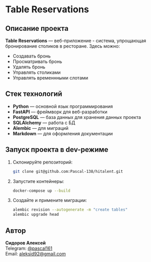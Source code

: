 # Table Reservations

## Описание проекта
**Table Reservations** — веб-приложение - система, упрощающая бронирование столиков в ресторане. Здесь можно:
- Создавать бронь
- Просматривать бронь
- Удалять бронь
- Управлять столиками
- Управлять временнными слотами

## Стек технологий
- **Python** — основной язык программирования
- **FastAPI** — фреймворк для веб-разработки
- **PostgreSQL** — база данных для хранения данных проекта
- **SQLAlchemy** — работа с БД
- **Alembic** — для миграций
- **Markdown** — для оформления документации


## Запуск проекта в dev-режиме
1. Склонируйте репозиторий:
    ```bash
    git clone git@github.com:Pascal-138/hitalent.git
    ```
2. Запустите контейнеры:
    ```bash
    docker-compose up --build
    ```
3. Создайте и примените миграции:
    ```bash
    alembic revision --autogenerate -m "create tables"
    alembic upgrade head
    ```

## Автор
**Сидоров Алексей**  
Telegram: [@pascal161](https://t.me/pascal161)  
Email: [aleksid92@gmail.com](mailto:aleksid92@gmail.com)
